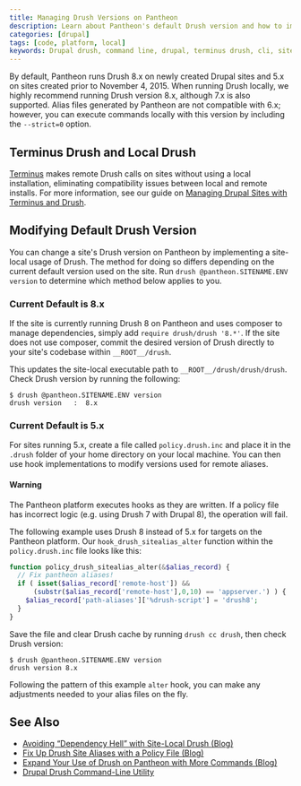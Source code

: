 ```yaml
---
title: Managing Drush Versions on Pantheon
description: Learn about Pantheon's default Drush version and how to implement site-local usage.
categories: [drupal]
tags: [code, platform, local]
keywords: Drupal drush, command line, drupal, terminus drush, cli, site-local drush
---
```

By default, Pantheon runs Drush 8.x on newly created Drupal sites and 5.x on sites created prior to November 4, 2015. When running Drush locally, we highly recommend running Drush version 8.x, although 7.x is also supported. Alias files generated by Pantheon are not compatible with 6.x; however, you can execute commands locally with this version by including the `--strict=0` option.

## Terminus Drush and Local Drush
[Terminus](/docs/terminus/) makes remote Drush calls on sites without using a local installation, eliminating compatibility issues between local and remote installs. For more information, see our guide on [Managing Drupal Sites with Terminus and Drush](/docs/guides/terminus-drupal-site-management/).

## Modifying Default Drush Version
You can change a site's Drush version on Pantheon by implementing a site-local usage of Drush. The method for doing so differs depending on the current default version used on the site. Run `drush @pantheon.SITENAME.ENV version` to determine which method below applies to you.

### Current Default is 8.x
If the site is currently running Drush 8 on Pantheon and uses composer to manage dependencies, simply add `require drush/drush '8.*'`. If the site does not use composer, commit the desired version of Drush directly to your site's codebase within `__ROOT__/drush`.

This updates the site-local executable path to `__ROOT__/drush/drush/drush`. Check Drush version by running the following:
```
$ drush @pantheon.SITENAME.ENV version
drush version   :  8.x
```
### Current Default is 5.x

For sites running 5.x, create a file called `policy.drush.inc` and place it in the `.drush` folder of your home directory on your local machine. You can then use hook implementations to modify versions used for remote aliases.

<div class="alert alert-danger">
<h4>Warning</h4>
The Pantheon platform executes hooks as they are written. If a policy file has incorrect logic (e.g. using Drush 7 with Drupal 8), the operation will fail.
</div>

The following example uses Drush 8 instead of 5.x for targets on the Pantheon platform. Our `hook_drush_sitealias_alter` function within the `policy.drush.inc` file looks like this:
```php
function policy_drush_sitealias_alter(&$alias_record) {
  // Fix pantheon aliases!
  if ( isset($alias_record['remote-host']) &&
      (substr($alias_record['remote-host'],0,10) == 'appserver.') ) {
    $alias_record['path-aliases']['%drush-script'] = 'drush8';
  }
}
```
Save the file and clear Drush cache by running `drush cc drush`, then check Drush version:
```
$ drush @pantheon.SITENAME.ENV version
drush version 8.x
```
Following the pattern of this example `alter` hook, you can make any adjustments needed to your alias files on the fly.  

## See Also
- [Avoiding “Dependency Hell” with Site-Local Drush (Blog)](https://pantheon.io/blog/avoiding-dependency-hell-site-local-drush)
- [Fix Up Drush Site Aliases with a Policy File (Blog)](https://pantheon.io/blog/fix-drush-site-aliases-policy-file)
- [Expand Your Use of Drush on Pantheon with More Commands (Blog)](https://pantheon.io/blog/expand-use-drush-pantheon-more-commands)  
- [Drupal Drush Command-Line Utility](/docs/drush)
